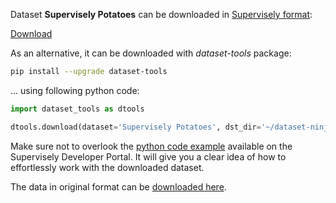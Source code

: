 Dataset **Supervisely Potatoes** can be downloaded in [Supervisely format](https://developer.supervisely.com/api-references/supervisely-annotation-json-format):

 [Download](https://assets.supervisely.com/supervisely-supervisely-assets-public/teams_storage/m/Y/q3/movUlcwvrpUrAlf7l4yEbwx7XBUBJMLQ3sMt0VLg4CJNjS9y6T1yuIhbD3LiA5XgEZOzsgHJZOsEXGhoJxbdARskKOrpSLjBsAGUEZ9y9ERRrxviluLg4qfXJ6AZ.tar)

As an alternative, it can be downloaded with *dataset-tools* package:
``` bash
pip install --upgrade dataset-tools
```

... using following python code:
``` python
import dataset_tools as dtools

dtools.download(dataset='Supervisely Potatoes', dst_dir='~/dataset-ninja/')
```
Make sure not to overlook the [python code example](https://developer.supervisely.com/getting-started/python-sdk-tutorials/iterate-over-a-local-project) available on the Supervisely Developer Portal. It will give you a clear idea of how to effortlessly work with the downloaded dataset.

The data in original format can be [downloaded here](https://supervisely.com/blog/trained-smarttool-plants/).
